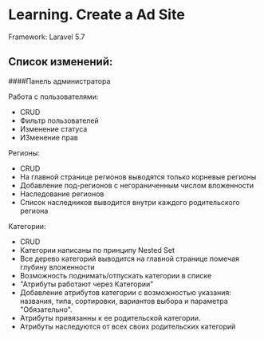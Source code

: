 # Learning. Create a Ad Site

Framework: Laravel 5.7

Список изменений:
-

####Панель администратора

Работа с пользователями:

- CRUD
- Фильтр пользователей
- Изменение статуса
- ИЗменение прав

Регионы:

- CRUD
- На главной странице регионов выводятся только корневые регионы
- Добавление под-регионов с негораниченным числом вложенности
- Наследование регионов
- Список наследников выводится внутри каждого родительского региона

Категории:

- CRUD
- Категории написаны по принципу Nested Set
- Все дерево категорий выводится на главной странице помечая глубину вложенности
- Возможность поднимать/отпускать категории в списке
- "Атрибуты работают через Категории"
- Добавление атрибутов категории с возможностью указания: названия, типа, сортировки, 
вариантов выбора и параметра "Обязательно".
- Атрибуты привязанны к ее родительской категории.
- Атрибуты наследуются от всех своих родительских категорий
